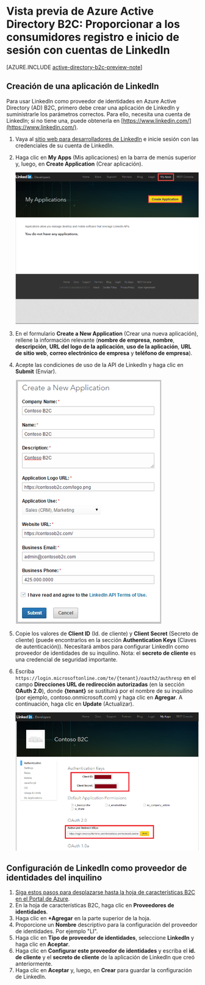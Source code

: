 <properties
	pageTitle="Vista previa de Azure Active Directory B2C: Configuración de LinkedIn | Microsoft Azure"
	description="Proporcionar registro e inicio de sesión a los consumidores con cuentas de LinkedIn en las aplicaciones protegidas por Azure Active Directory B2C"
	services="active-directory-b2c"
	documentationCenter=""
	authors="swkrish"
	manager="msmbaldwin"
	editor="bryanla"/>

<tags
	ms.service="active-directory-b2c"
	ms.workload="identity"
	ms.tgt_pltfrm="na"
	ms.devlang="na"
	ms.topic="article"
	ms.date="01/12/2016"
	ms.author="swkrish"/>

# Vista previa de Azure Active Directory B2C: Proporcionar a los consumidores registro e inicio de sesión con cuentas de LinkedIn

[AZURE.INCLUDE [active-directory-b2c-preview-note](../../includes/active-directory-b2c-preview-note.md)]

## Creación de una aplicación de LinkedIn

Para usar LinkedIn como proveedor de identidades en Azure Active Directory (AD) B2C, primero debe crear una aplicación de LinkedIn y suministrarle los parámetros correctos. Para ello, necesita una cuenta de LinkedIn; si no tiene una, puede obtenerla en [https://www.linkedin.com/](https://www.linkedin.com/).

1. Vaya al [sitio web para desarrolladores de LinkedIn](https://www.developer.linkedin.com/) e inicie sesión con las credenciales de su cuenta de LinkedIn.
2. Haga clic en **My Apps** (Mis aplicaciones) en la barra de menús superior y, luego, en **Create Application** (Crear aplicación).

    ![LinkedIn - nueva aplicación](./media/active-directory-b2c-setup-li-app/linkedin-new-app.png)

3. En el formulario **Create a New Application** (Crear una nueva aplicación), rellene la información relevante (**nombre de empresa**, **nombre**, **descripción**, **URL del logo de la aplicación**, **uso de la aplicación**, **URL de sitio web**, **correo electrónico de empresa** y **teléfono de empresa**).
4. Acepte las condiciones de uso de la API de LinkedIn y haga clic en **Submit** (Enviar).

    ![LinkedIn - registrar aplicación](./media/active-directory-b2c-setup-li-app/linkedin-register-app.png)

5. Copie los valores de **Client ID** (Id. de cliente) y **Client Secret** (Secreto de cliente) (puede encontrarlos en la sección **Authentication Keys** (Claves de autenticación)). Necesitará ambos para configurar LinkedIn como proveedor de identidades de su inquilino. Nota: el **secreto de cliente** es una credencial de seguridad importante.

6. Escriba `https://login.microsoftonline.com/te/{tenant}/oauth2/authresp` en el campo **Direcciones URL de redirección autorizadas** (en la sección **OAuth 2.0**), donde **{tenant}** se sustituirá por el nombre de su inquilino (por ejemplo, contoso.onmicrosoft.com) y haga clic en **Agregar**. A continuación, haga clic en **Update** (Actualizar).

    ![LinkedIn - configurar aplicación](./media/active-directory-b2c-setup-li-app/linkedin-setup.png)

## Configuración de LinkedIn como proveedor de identidades del inquilino

1. [Siga estos pasos para desplazarse hasta la hoja de características B2C en el Portal de Azure](active-directory-b2c-app-registration.md#navigate-to-the-b2c-features-blade).
2. En la hoja de características B2C, haga clic en **Proveedores de identidades**.
3. Haga clic en **+Agregar** en la parte superior de la hoja.
4. Proporcione un **Nombre** descriptivo para la configuración del proveedor de identidades. Por ejemplo "LI".
5. Haga clic en **Tipo de proveedor de identidades**, seleccione **LinkedIn** y haga clic en **Aceptar**.
6. Haga clic en **Configurar este proveedor de identidades** y escriba el **id. de cliente** y el **secreto de cliente** de la aplicación de LinkedIn que creó anteriormente.
7. Haga clic en **Aceptar** y, luego, en **Crear** para guardar la configuración de LinkedIn.

<!---HONumber=AcomDC_0114_2016-->
